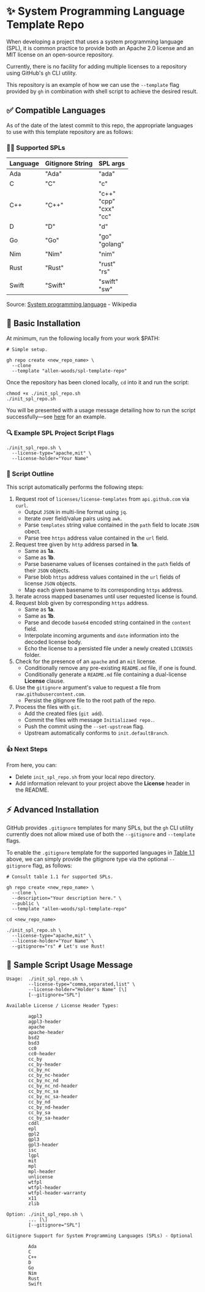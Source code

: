 # ✨ System Programming Language Template Repo

When developing a project that uses a system programming language (SPL), it is common practice to provide both an Apache 2.0 license and an MIT license on an open-source repository.

Currently, there is no facility for adding multiple licenses to a repository using GitHub's `gh` CLI utility.

This repository is an example of how we can use the `--template` flag provided by `gh` in combination with shell script to achieve the desired result.

## ✅ Compatible Languages

As of the date of the latest commit to this repo, the appropriate languages to use with this template repository are as follows:

### 🧑‍🔬 Supported SPLs

| Language | Gitignore String | SPL args                        |
| :------- | :--------------- | :------------------------------ |
| Ada      | "Ada"            | "ada"                           |
| C        | "C"              | "c"                             |
| C++      | "C++"            | "c++"<br>"cpp"<br>"cxx"<br>"cc" |
| D        | "D"              | "d"                             |
| Go       | "Go"             | "go"<br>"golang"                |
| Nim      | "Nim"            | "nim"                           |
| Rust     | "Rust"           | "rust"<br>"rs"                  |
| Swift    | "Swift"          | "swift"<br>"sw"                 |

Source: [System programming language](https://en.wikipedia.org/wiki/System_programming_language) - Wikipedia

## 🧸 Basic Installation

At minimum, run the following locally from your work $PATH:

```shell
# Simple setup.

gh repo create <new_repo_name> \
  --clone
  --template "allen-woods/spl-template-repo"
```

Once the repository has been cloned locally, `cd` into it and run the script:

```shell
chmod +x ./init_spl_repo.sh
./init_spl_repo.sh
```

You will be presented with a usage message detailing how to run the script successfully&mdash;see [here](#🔬-sample-script-usage-message) for an example.

### 🔍 Example SPL Project Script Flags

```shell
./init_spl_repo.sh \
  --license-type="apache,mit" \
  --license-holder="Your Name"
```

### 📖 Script Outline

This script automatically performs the following steps:

1. Request root of `licenses/license-templates` from `api.github.com` via `curl`.
   - Output `JSON` in multi-line format using `jq`.
   - Iterate over field/value pairs using `awk`.
   - Parse `templates` string value contained in the `path` field to locate `JSON` obect.
   - Parse tree `https` address value contained in the `url` field.
2. Request tree given by `http` address parsed in **1a**.
   - Same as **1a**.
   - Same as **1b**.
   - Parse basename values of licenses contained in the `path` fields of their `JSON` objects.
   - Parse blob `https` address values contained in the `url` fields of license `JSON` objects.
   - Map each given basename to its corresponding `https` address.
3. Iterate across mapped basenames until user requested license is found.
4. Request blob given by corresponding `https` address.
   - Same as **1a**.
   - Same as **1b**.
   - Parse and decode `base64` encoded string contained in the `content` field.
   - Interpolate incoming arguments and `date` information into the decoded license body.
   - Echo the license to a persisted file under a newly created `LICENSES` folder.
5. Check for the presence of an `apache` and an `mit` license.
   - Conditionally remove any pre-existing `README.md` file, if one is found.
   - Conditionally generate a `README.md` file containing a dual-license **License** clause.
6. Use the `gitignore` argument's value to request a file from `raw.githubusercontent.com`.
   - Persist the gitignore file to the root path of the repo.
7. Process the files with `git`.
   - Add the created files (`git add`).
   - Commit the files with message `Initializaed repo.`.
   - Push the commit using the `--set-upstream` flag.
   - Upstream automatically conforms to `init.defaultBranch`.

### 👍 Next Steps

From here, you can:

- Delete `init_spl_repo.sh` from your local repo directory.
- Add information relevant to your project above the **License** header in the README.

## ⚡️ Advanced Installation

GitHub provides `.gitignore` templates for many SPLs, but the `gh` CLI utility currently does not allow mixed use of both the `--gitignore` and `--template` flags.

To enable the `.gitignore` template for the supported languages in [Table 1.1](#supported-spls) above, we can simply provide the gitignore type via the optional `--gitignore` flag, as follows:

```shell
# Consult table 1.1 for supported SPLs.

gh repo create <new_repo_name> \
  --clone \
  --description="Your description here." \
  --public \
  --template "allen-woods/spl-template-repo"

cd <new_repo_name>

./init_spl_repo.sh \
  --license-type="apache,mit" \
  --license-holder="Your Name" \
  --gitignore="rs" # Let's use Rust!
```

## 🔬 Sample Script Usage Message

```shell
Usage:  ./init_spl_repo.sh \
        --license-type="comma,separated,list" \
        --license-holder="Holder's Name" [\]
        [--gitignore="SPL"]

Available License / License Header Types:

        agpl3
        agpl3-header
        apache
        apache-header
        bsd2
        bsd3
        cc0
        cc0-header
        cc_by
        cc_by-header
        cc_by_nc
        cc_by_nc-header
        cc_by_nc_nd
        cc_by_nc_nd-header
        cc_by_nc_sa
        cc_by_nc_sa-header
        cc_by_nd
        cc_by_nd-header
        cc_by_sa
        cc_by_sa-header
        cddl
        epl
        gpl2
        gpl3
        gpl3-header
        isc
        lgpl
        mit
        mpl
        mpl-header
        unlicense
        wtfpl
        wtfpl-header
        wtfpl-header-warranty
        x11
        zlib

Option: ./init_spl_repo.sh \
        ... [\]
        [--gitignore="SPL"]

Gitignore Support for System Programming Languages (SPLs) - Optional

        Ada
        C
        C++
        D
        Go
        Nim
        Rust
        Swift
```
